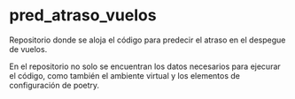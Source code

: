 # pred_atraso_vuelos
Repositorio donde se aloja el código para predecir el atraso en el despegue de vuelos.

En el repositorio no solo se encuentran los datos necesarios para ejecurar el código, como también el ambiente virtual y los elementos de configuración de poetry.
